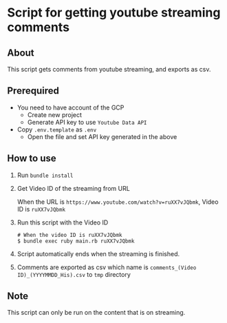 # Script for getting youtube streaming comments

## About

This script gets comments from youtube streaming, and exports as csv.

## Prerequired

- You need to have account of the GCP
  - Create new project
  - Generate API key to use `Youtube Data API`
- Copy `.env.template` as `.env`
  - Open the file and set API key generated in the above

## How to use

1. Run `bundle install`
1. Get Video ID of the streaming from URL

    When the URL is `https://www.youtube.com/watch?v=ruXX7vJQbmk`, Video ID is `ruXX7vJQbmk`

1. Run this script with the Video ID
    ```
    # When the video ID is ruXX7vJQbmk
    $ bundle exec ruby main.rb ruXX7vJQbmk
    ```
1. Script automatically ends when the streaming is finished.
1. Comments are exported as csv which name is `comments_(Video ID)_(YYYYMMDD_His).csv` to `tmp` directory

## Note

This script can only be run on the content that is on streaming.
